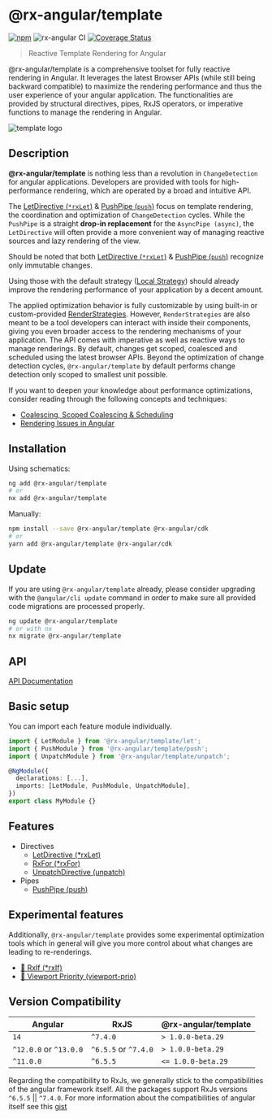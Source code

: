 # @rx-angular/template

[![npm](https://img.shields.io/npm/v/%40rx-angular%2Ftemplate.svg)](https://www.npmjs.com/package/%40rx-angular%2Ftemplate)
![rx-angular CI](https://github.com/rx-angular/rx-angular/workflows/rx-angular%20CI/badge.svg?branch=main)
[![Coverage Status](https://raw.githubusercontent.com/rx-angular/rx-angular/github-pages/docs/test-coverage/template/jest-coverage-badge.svg)](https://rx-angular.github.io/rx-angular/test-coverage/template/lcov-report/index.html)

> Reactive Template Rendering for Angular

@rx-angular/template is a comprehensive toolset for fully reactive rendering in Angular.
It leverages the latest Browser APIs (while still being backward compatible) to maximize the rendering performance and thus
the user experience of your angular application.
The functionalities are provided by
structural directives, pipes, RxJS operators, or imperative functions to manage the rendering in Angular.

![template logo](https://raw.githubusercontent.com/rx-angular/rx-angular/main/libs/template/docs/images/template_logo.png)

## Description

**@rx-angular/template** is nothing less than a revolution in `ChangeDetection` for angular applications.
Developers are provided with tools for high-performance rendering, which are operated by a broad and intuitive API.

The [LetDirective (`*rxLet`)](https://rx-angular.io/docs/template/api/let-directive) &
[PushPipe (`push`)](https://rx-angular.io/docs/template/api/push-pipe) focus
on template rendering, the coordination and optimization of `ChangeDetection` cycles. While the `PushPipe` is a
straight **drop-in replacement** for the `AsyncPipe (async)`, the `LetDirective` will often provide a more
convenient way of managing reactive sources and lazy rendering of the view.

Should be noted that both [LetDirective (`*rxLet`)](https://rx-angular.io/docs/template/api/let-directive) &
[PushPipe (`push`)](https://rx-angular.io/docs/template/api/push-pipe) recognize only immutable changes.

Using those with the default strategy ([Local Strategy](http://rx-angular.io/docs/cdk/render-strategies/basic-strategies#local)) should already improve the rendering performance of
your application by a decent amount.

The applied optimization behavior is fully customizable by using built-in or
custom-provided [RenderStrategies](https://rx-angular.io/docs/cdk/render-strategies).
However, `RenderStrategies` are also meant to be a tool developers can interact with inside
their components, giving you even broader access to the rendering mechanisms of your application.
The API comes with imperative as well as reactive ways to manage renderings.
By default, changes get scoped, coalesced and scheduled using the latest browser APIs.
Beyond the optimization of change detection cycles, `@rx-angular/template` by default performs change detection only scoped to smallest unit possible.

If you want to deepen your knowledge about performance optimizations, consider reading through the following concepts and techniques:

- [Coalescing, Scoped Coalescing & Scheduling](https://rx-angular.io/docs/template/concepts)
- [Rendering Issues in Angular](https://rx-angular.io/docs/template/concepts/performance-issues)

## Installation

Using schematics:

```bash
ng add @rx-angular/template
# or
nx add @rx-angular/template
```

Manually:

```bash
npm install --save @rx-angular/template @rx-angular/cdk
# or
yarn add @rx-angular/template @rx-angular/cdk
```

## Update

If you are using `@rx-angular/template` already, please consider upgrading with the `@angular/cli update` command in order
to make sure all provided code migrations are processed properly.

```bash
ng update @rx-angular/template
# or with nx
nx migrate @rx-angular/template
```

## API

[API Documentation](https://rx-angular.io/docs/template/api)

## Basic setup

You can import each feature module individually.

```typescript
import { LetModule } from '@rx-angular/template/let';
import { PushModule } from '@rx-angular/template/push';
import { UnpatchModule } from '@rx-angular/template/unpatch';

@NgModule({
  declarations: [...],
  imports: [LetModule, PushModule, UnpatchModule],
})
export class MyModule {}
```

## Features

- Directives
  - [LetDirective (\*rxLet)](https://rx-angular.io/docs/template/api/let-directive)
  - [RxFor (\*rxFor)](https://rx-angular.io/docs/template/api/rxfor-directive)
  - [UnpatchDirective (unpatch)](https://rx-angular.io/docs/template/unpatch-directive)
- Pipes
  - [PushPipe (push)](https://rx-angular.io/docs/template/api/push-pipe)

## Experimental features

Additionally, `@rx-angular/template` provides some experimental optimization tools which in general will give you more control
about what changes are leading to re-renderings.

- [🧪 RxIf (\*rxIf)](https://rx-angular.io/docs/template/api/experimental/rxif-directive)
- [🧪 Viewport Priority (viewport-prio)](https://rx-angular.io/docs/template/api/experimental/viewport-prio-directive)

## Version Compatibility

| Angular                | RxJS                 | @rx-angular/template |
| ---------------------- | -------------------- | -------------------- |
| `14`                   | `^7.4.0`             | `> 1.0.0-beta.29`    |
| `^12.0.0` or `^13.0.0` | `^6.5.5` or `^7.4.0` | `> 1.0.0-beta.29`    |
| `^11.0.0`              | `^6.5.5`             | `<= 1.0.0-beta.29`   |

Regarding the compatibility to RxJs, we generally stick to the compatibilities of the angular framework itself.
All the packages support RxJs versions `^6.5.5` || `^7.4.0`.
For more information about the compatibilities of angular itself see this [gist](https://gist.github.com/LayZeeDK/c822cc812f75bb07b7c55d07ba2719b3)
